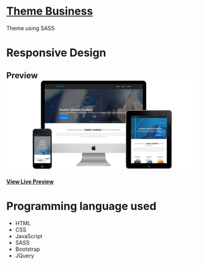 # [Theme Business](https://rodriguesarthur.github.io/theme-business/)
Theme using SASS
#
# Responsive Design

## Preview[![Theme Preview](images/responsive-theme-business.jpg)](https://rodriguesarthur.github.io/theme-business/)

**[View Live Preview](https://rodriguesarthur.github.io/theme-business/)**

# Programming language used
- HTML
- CSS
- JavaScript
- SASS
- Bootstrap
- JQuery
